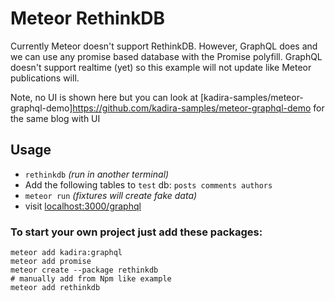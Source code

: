 # Meteor RethinkDB

Currently Meteor doesn't support RethinkDB. However, GraphQL does and we can use any promise based database with the Promise polyfill. GraphQL doesn't support realtime (yet) so this example will not update like Meteor publications will.

Note, no UI is shown here but you can look at [kadira-samples/meteor-graphql-demo]https://github.com/kadira-samples/meteor-graphql-demo for the same blog with UI

## Usage

- `rethinkdb` *(run in another terminal)*
- Add the following tables to `test` db: `posts comments authors`
- `meteor run` *(fixtures will create fake data)*
- visit [localhost:3000/graphql](http://localhost:3000/graphql)

### To start your own project just add these packages:

```text
meteor add kadira:graphql
meteor add promise
meteor create --package rethinkdb
# manually add from Npm like example
meteor add rethinkdb
```
